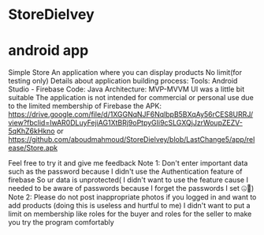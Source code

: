 # StoreDielvey
# android app 
Simple Store 
  An application where you can display products
  No limit(for testing only)
  Details about application building process:
        Tools: Android Studio - Firebase 
       Code: Java
       Architecture: MVP-MVVM
  UI was a little bit suitable 
  The application is not intended for commercial or personal use due to the limited membership of Firebase
  the APK: 
https://drive.google.com/file/d/1XGGNqNJF6NqlbpB5BXqAy56rCES8URRJ/view?fbclid=IwAR0DLuyFejiAG1XtBRj9oPtpyGIi9cSLGXQjJzrWoupZEZV-5qKhZ6kHkno
or 
https://github.com/aboudmahmoud/StoreDielvey/blob/LastChange5/app/release/Store.apk

Feel free to try it and give me feedback 
Note 1: Don't enter important data such as the password because I didn't use the Authentication feature of firebase
      So ur data is unprotected( I didn't want to use the feature cause I needed to be aware of passwords because I forget the passwords I set 🤐)ْ 
Note 2: Please do not post inappropriate photos if you logged in and want to add products (doing this is useless and hurtful to me)
I didn't want to put a limit on membership like roles for the buyer and roles for the seller to make you try the program comfortably
